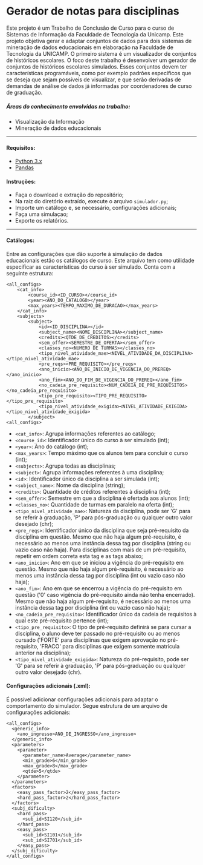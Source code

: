 # Gerador de notas para disciplinas

Este projeto é um Trabalho de Conclusão de Curso para o curso de Sistemas de Informação da Faculdade de Tecnologia da Unicamp. Este projeto objetiva gerar e adaptar conjuntos de dados para dois sistemas de mineração de dados educacionais em elaboração na Faculdade de Tecnologia da UNICAMP. O primeiro sistema é um visualizador de conjuntos de históricos escolares. O foco deste trabalho é desenvolver um gerador de conjuntos de históricos escolares simulados.
Esses conjuntos devem ter características programáveis, como por exemplo padrões específicos que se deseja que sejam possíveis de visualizar, e que serão derivadas de demandas de análise de dados já informadas por coordenadores de curso de graduação.

##### Áreas do conhecimento envolvidas no trabalho:
- Visualização da Informação
- Mineração de dados educacionais
---
#### Requisitos:
- [Python 3.x](https://www.python.org/download/releases/3.0/)
- [Pandas](https://pandas.pydata.org/)
#### Instruções:
- Faça o download e extração do repositório;
- Na raiz do diretório extraído, execute o arquivo `simulador.py`;
- Importe um catálogo e, se necessário, configurações adicionais;
- Faça uma simulaçao;
- Exporte os relatórios.
---
#### Catálogos:

Entre as configurações que dão suporte à simulação de dados educacionais estão os catálogos de curso. Este arquivo tem como utilidade especificar as características do curso à ser simulado. Conta com a seguinte estrutura:

```
<all_configs>
	<cat_info>
		<course_id><ID_CURSO></course_id>
		<year><ANO_DO_CATALOGO></year>
		<max_years><TEMPO_MAXIMO_DE_DURACAO></max_years>
	</cat_info>
	<subjects>
		<subject>
			<id><ID_DISCIPLINA></id>
			<subject_name><NOME_DISCIPLINA></subject_name>
			<credits><QTDE_DE_CREDITOS></credits>
			<sem_offer><SEMESTRE_DE_OFERTA></sem_offer>
			<classes_no><NUMERO DE TURMAS></classes_no>
			<tipo_nivel_atividade_mae><NIVEL_ATIVIDADE_DA_DISCIPLINA></tipo_nivel_atividade_mae>
			<pre_reqs><PRE_REQUISITO></pre_reqs>
			<ano_inicio><ANO_DE_INICIO_DE_VIGENCIA_DO_PREREQ></ano_inicio>
			<ano_fim><ANO_DO_FIM_DE_VIGENCIA_DO_PREREQ></ano_fim>
			<no_cadeia_pre_requisito><NUM_CADEIA_DE_PRE_REQUISITOS></no_cadeia_pre_requisito>
			<tipo_pre_requisito><TIPO_PRE_REQUISITO></tipo_pre_requisito>
			<tipo_nivel_atividade_exigida><NIVEL_ATIVIDADE_EXIGIDA></tipo_nivel_atividade_exigida>
		</subject>
<all_configs>
```
- `<cat_info>`: Agrupa informações referentes ao catálogo;
- `<course_id>`: Identificador único do curso à ser simulado (int);
- `<year>`: Ano do catálogo (int);
- `<max_years>`: Tempo máximo que os alunos tem para concluir o curso (int);
- `<subjects>`:  Agrupa todas as disciplinas;
- `<subject>`: Agrupa informações referentes à uma disciplina;
- `<id>`: Identificador único da disciplina a ser simulada (int);
- `<subject_name>`: Nome da disciplina (string);
- `<credits>`: Quantidade de créditos referentes à disciplina (int);
- `<sem_offer>`: Semestre em que a disciplina é ofertada aos alunos (int);
- `<classes_no>`: Quantidade de turmas em paralelo na oferta (int);
- `<tipo_nivel_atividade_mae>`: Natureza da disciplina, pode ser 'G' para se referir à graduação, 'P' para pós-graduação ou qualquer outro valor desejado (chr);
- `<pre_reqs>`: Identificador único da disciplina que seja pré-requisito da disciplina em questão. Mesmo que não haja algum pré-requisito, é necessário ao menos uma instância dessa tag por disciplina (string ou vazio caso não haja). Para disciplinas com mais de um pré-requisito, repetir em ordem correta esta tag e as tags abaixo;
- `<ano_inicio>`: Ano em que se iniciou a vigência do pré-requisito em questão. Mesmo que não haja algum pré-requisito, é necessário ao menos uma instância dessa tag por disciplina (int ou vazio caso não haja);
- `<ano_fim>`: Ano em que se encerrou a vigência do pré-requisito em questão ('0' caso vigência do pré-requisito ainda não tenha encerrado). Mesmo que não haja algum pré-requisito, é necessário ao menos uma instância dessa tag por disciplina (int ou vazio caso não haja);
- `<no_cadeia_pre_requisito>`: Identificador único da cadeia de requisitos à qual este pré-requisito pertence (int);
- `<tipo_pre_requisito>`: O tipo de pré-requisito definirá se para cursar a disciplina, o aluno deve ter passado no pré-requisito ou ao menos cursado ('FORTE' para disciplinas que exigem aprovação no pré-requisito, 'FRACO' para disciplinas que exigem somente matrícula anterior na disciplina);
- `<tipo_nivel_atividade_exigida>`: Natureza do pré-requisito, pode ser 'G' para se referir à graduação, 'P' para pós-graduação ou qualquer outro valor desejado (chr).

#### Configurações adicionais (.xml):

É possível adicionar configurações adicionais para adaptar o comportamento do simulador. Segue estrutura de um arquivo de configurações adicionais:

```
<all_configs>
  <generic_info>
    <ano_ingresso>ANO_DE_INGRESSO</ano_ingresso>
  </generic_info>
  <parameters>
    <parameter>
      <parameter_name>Average</parameter_name>
      <min_grade>6</min_grade>
      <max_grade>8</max_grade>
      <qtde>5</qtde>
    </parameter>
  </parameters>
  <factors>
    <easy_pass_factor>2</easy_pass_factor>
    <hard_pass_factor>2</hard_pass_factor>
  </factors>
  <subj_dificulty>
    <hard_pass>
      <sub_id>SI120</sub_id>
    </hard_pass>
    <easy_pass>
      <sub_id>SI101</sub_id>
      <sub_id>SI701</sub_id>
    </easy_pass>
  </subj_dificulty>
</all_configs>
```

